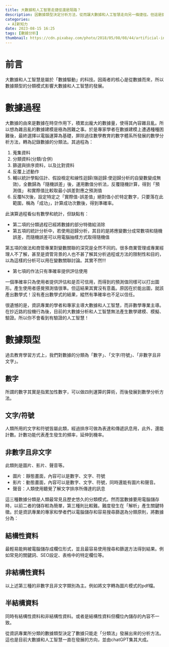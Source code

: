 ```yaml
---
title: 大數據和人工智慧走捷徑還是陌路？
description: 因數據類型決定分析方法，從而讓大數據和人工智慧走向另一條捷徑。但這是捷徑，會不會也是陌路呢？且看本篇說明。
categories:
 - AI新知力
date: 2023-08-15 16:25
tags: [數據分析]
thumbnail: https://cdn.pixabay.com/photo/2018/05/08/08/44/artificial-intelligence-3382507_1280.jpg
---
```


# 前言

大數據和人工智慧是屬於「數據驅動」的科技。因兩者的核心是從數據而來，所以數據類型的分類模式影響大數據和人工智慧的發展。

# 數據過程

大數據的由來是數據在時空作用下，積累出龐大的數據量，使得其內容雜且亂。所以想為雜且亂的數據建模是極為困難之事。於是專家學者在數據建模上遭遇種種困難後，最終選擇以電腦運算為基礎，屏除過往數學教育的數字體系所發展的數學分析方法，轉為記錄數據的分類法。其過程為：

1. 蒐集資料
2. 分類資料(分類/合併)
3. 篩選與排序資料，以及比對資料
4. 反覆上述動作
5. 輔以統計學點估計、假設檢定和線性迴歸(嶺迴歸:使迴歸分析的自變數變成無效)，全數歸為「隨機誤差」後，運用數值分析法，反覆隨機計算，得到「預測值」
和實際值比較取最小誤差對應之預測值
6. 反覆N次後，設定特定之「實際值-誤差值」絕對值小於特定數字，只要落在此範圍，稱為「成功」，計算成功次數後，得到準確率。

此演算過程看似有數學和統計，但缺點有：

- 第二項的分類過程已經將數據的部分特徵給消除
- 第五項的統計分析中，若使用迴歸分析，其目的是將應變數分成常數項和隨機誤差，而隨機誤差可以用電腦抽樣方式取得隨機值

第五項的做法和商管專業對變數關聯的深究是全然不同的。很多商業管理或專業經理人不了解，甚至是資管背景的人也不甚了解其分析過程或方法的限制性和目的，以為這樣的分析可以用在變數關聯討論。其實不然!!!

- 第七項的作法只有準確率提供評估使用

一個準確率只為使用者提供評估和是否可信用，而得到的預測值同樣可以打出圖形。產生使用者感覺預測值很準。但這結果其實沒有意義。原因在於能出圖，就該產出數學式！沒有產出數學式的結果，縱然有準確率也不足以信任。

很遺憾的是，資訊專業的學者和專家主導大數據和人工智慧，而非數學專業主導。在抄近路的投機行為後，目前的大數據分析和人工智慧無法產生數學建模、模擬、驗證。所以你不會看到有驗證的人工智慧！

# 數據類型

過去教育學習方式上，我們對數據的分類為「數字」、「文字/符號」、「非數字且非文字」。

## 數字

所謂的數字其實是指累加性數字，可以做四則運算的算術，而後發展到數學分析方法。

## 文字/符號

人類所用的文字和符號皆屬此類，經過排序可做為表達和傳遞訊息用，此外，還能計數。計數功能代表產生發生的頻率，延伸到機率。

## 非數字且非文字

此類則是圖片、影片、聲音等。

- 圖片：靜態畫面，內容可以是數字、文字、符號
- 影片：動態畫面，內容可以是數字、文字、符號，同時還能有圖片和聲音。
- 聲音：人類使用聽覺了解文字排序所傳達的訊息

這三種數據分類是人類最常見且歷史悠久的分類模式。然而當數據要用電腦儲存時，以前二者的儲存較為簡單，第三種則比較難。難度發生在「解析」產生關鍵特徵。於是資訊專業的專家和學者們以電腦儲存和容易搜尋篩選為分類原則，將數據分為：

## 結構性資料

最輕易能夠被電腦儲存成欄位形式，並且最容易使用搜尋和篩選方法得到結果。例如常見的關鍵詞、SEO設定、表格中的特定欄位等。

## 非結構性資料

以上述第三種的非數字且非文字類別為主。例如將文字轉為圖片模式的pdf檔。

## 半結構資料

同時有結構性資料和非結構性資料。或者是結構性資料但欄位內儲存的內容不一致。

從資訊專業所分類的數據類型決定了數據只能走「分類法」發展出來的分析方法。這也是目前大數據和人工智慧一直在發展的方向，並由chatGPT集其大成。
